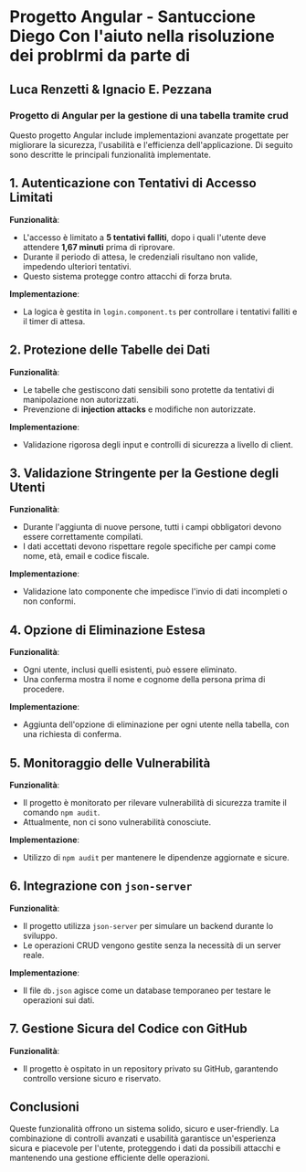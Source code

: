 # Progetto Angular - Santuccione Diego Con l'aiuto nella risoluzione dei problrmi da parte di
## Luca Renzetti & Ignacio E. Pezzana 
###  Progetto di Angular per la gestione di una tabella tramite crud

Questo progetto Angular include implementazioni avanzate progettate per migliorare la sicurezza, l'usabilità e l'efficienza dell'applicazione. Di seguito sono descritte le principali funzionalità implementate.

## 1. Autenticazione con Tentativi di Accesso Limitati

**Funzionalità**:
- L'accesso è limitato a **5 tentativi falliti**, dopo i quali l'utente deve attendere **1,67 minuti** prima di riprovare.
- Durante il periodo di attesa, le credenziali risultano non valide, impedendo ulteriori tentativi.
- Questo sistema protegge contro attacchi di forza bruta.

**Implementazione**:
- La logica è gestita in `login.component.ts` per controllare i tentativi falliti e il timer di attesa.

## 2. Protezione delle Tabelle dei Dati

**Funzionalità**:
- Le tabelle che gestiscono dati sensibili sono protette da tentativi di manipolazione non autorizzati.
- Prevenzione di **injection attacks** e modifiche non autorizzate.

**Implementazione**:
- Validazione rigorosa degli input e controlli di sicurezza a livello di client.

## 3. Validazione Stringente per la Gestione degli Utenti

**Funzionalità**:
- Durante l'aggiunta di nuove persone, tutti i campi obbligatori devono essere correttamente compilati.
- I dati accettati devono rispettare regole specifiche per campi come nome, età, email e codice fiscale.

**Implementazione**:
- Validazione lato componente che impedisce l'invio di dati incompleti o non conformi.

## 4. Opzione di Eliminazione Estesa

**Funzionalità**:
- Ogni utente, inclusi quelli esistenti, può essere eliminato. 
- Una conferma mostra il nome e cognome della persona prima di procedere.

**Implementazione**:
- Aggiunta dell'opzione di eliminazione per ogni utente nella tabella, con una richiesta di conferma.

## 5. Monitoraggio delle Vulnerabilità

**Funzionalità**:
- Il progetto è monitorato per rilevare vulnerabilità di sicurezza tramite il comando `npm audit`.
- Attualmente, non ci sono vulnerabilità conosciute.

**Implementazione**:
- Utilizzo di `npm audit` per mantenere le dipendenze aggiornate e sicure.

## 6. Integrazione con `json-server`

**Funzionalità**:
- Il progetto utilizza `json-server` per simulare un backend durante lo sviluppo.
- Le operazioni CRUD vengono gestite senza la necessità di un server reale.

**Implementazione**:
- Il file `db.json` agisce come un database temporaneo per testare le operazioni sui dati.

## 7. Gestione Sicura del Codice con GitHub

**Funzionalità**:
- Il progetto è ospitato in un repository privato su GitHub, garantendo controllo versione sicuro e riservato.

## Conclusioni

Queste funzionalità offrono un sistema solido, sicuro e user-friendly. La combinazione di controlli avanzati e usabilità garantisce un'esperienza sicura e piacevole per l'utente, proteggendo i dati da possibili attacchi e mantenendo una gestione efficiente delle operazioni.
